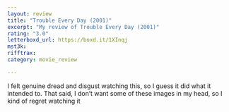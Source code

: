 ```yaml
---
layout: review
title: "Trouble Every Day (2001)"
excerpt: "My review of Trouble Every Day (2001)"
rating: "3.0"
letterboxd_url: https://boxd.it/1XInqj
mst3k: 
rifftrax: 
category: movie_review

---
```


I felt genuine dread and disgust watching this, so I guess it did what it intended to. That said, I don’t want some of these images in my head, so I kind of regret watching it